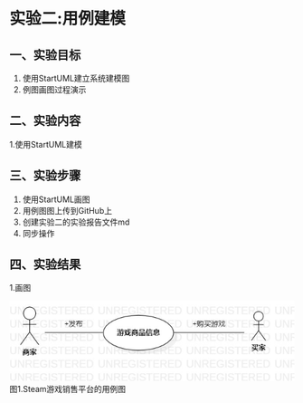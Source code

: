 # 实验二:用例建模

## 一、实验目标

1.  使用StartUML建立系统建模图
2.  例图画图过程演示

## 二、实验内容

1.使用StartUML建模

## 三、实验步骤

1.  使用StartUML画图
2.  用例图图上传到GitHub上
3.  创建实验二的实验报告文件md
4.  同步操作

## 四、实验结果

1.画图

![用例图](./lab2_UsecaseDiagram.jpg)  
图1.Steam游戏销售平台的用例图
